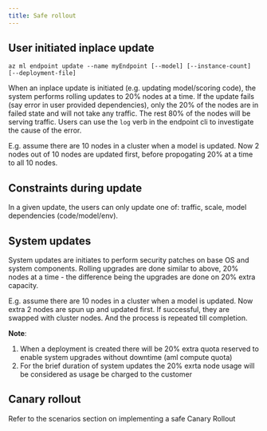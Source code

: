 ```yaml
---
title: Safe rollout
---
```


## User initiated inplace update
`az ml endpoint update --name myEndpoint [--model] [--instance-count] [--deployment-file]` 

When an inplace update is initiated (e.g. updating model/scoring code), the system performs rolling updates to 20% nodes at a time.
If the update fails (say error in user provided dependencies), only the 20% of the nodes are in failed state and will not take any traffic. 
The rest 80% of the nodes will be serving traffic. Users can use the `log` verb in the endpoint cli to investigate the cause of the error.

E.g. assume there are 10 nodes in a cluster when a model is updated. Now 2 nodes out of 10 nodes are updated first, before propogating 20% at a time to all 10 nodes.

## Constraints during update
In a given update, the users can only update one of: traffic, scale, model dependencies (code/model/env).

## System updates
System updates are initiates to perform security patches on base OS and system components. Rolling upgrades are done similar to above, 20% nodes at a time - the difference being the upgrades are done on 20% extra capacity.

E.g. assume there are 10 nodes in a cluster when a model is updated. Now extra 2 nodes are spun up and updated first. If successful, they are swapped with cluster nodes. And the process is repeated till completion.

__Note__: 
1. When a deployment is created there will be 20% extra quota reserved to enable system upgrades without downtime (aml compute quota)
2. For the brief duration of system updates the 20% exrta node usage will be considered as usage be charged to the customer

## Canary rollout
Refer to the scenarios section on implementing a safe Canary Rollout